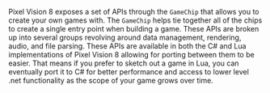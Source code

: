 Pixel Vision 8 exposes a set of APIs through the `GameChip` that allows you to create your own games with. The `GameChip` helps tie together all of the chips to create a single entry point when building a game. These APIs are broken up into several groups revolving around data management, rendering, audio, and file parsing. These APIs are available in both the C# and Lua implementations of Pixel Vision 8 allowing for porting between them to be easier. That means if you prefer to sketch out a game in Lua, you can eventually port it to C# for better performance and access to lower level .net functionality as the scope of your game grows over time.

